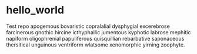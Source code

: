 # hello_world
Test repo
apogemous bovaristic copralalial dysphygial excerebrose farcinerous gnothic hircine icthyphallic jumentous kyphotic labrose mephitic napiform oligophrenial papuliferous quisquillian rebarbative saponaceous thersitical unguinous ventriform wlatsome xenomorphic yirning zoophyte.
